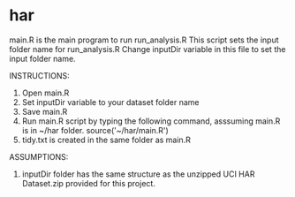 har
===
main.R is the main program to run run_analysis.R
This script sets the input folder name for run_analysis.R
Change inputDir variable in this file to set the input folder name.


INSTRUCTIONS:
1. Open main.R
2. Set inputDir variable to your dataset folder name
3. Save main.R
4. Run main.R script by typing the following command, asssuming main.R is in ~/har folder. 
source('~/har/main.R')
5. tidy.txt is created in the same folder as main.R


ASSUMPTIONS:
1. inputDir folder has the same structure as the unzipped UCI HAR Dataset.zip provided for this project.
